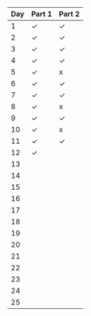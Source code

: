 | Day  | Part 1  | Part 2  |
|------|---------|---------|
| 1    |   ✓     |   ✓     |
| 2    |   ✓     |   ✓     |
| 3    |   ✓     |   ✓     |
| 4    |   ✓     |   ✓     |
| 5    |   ✓     |   x     |
| 6    |   ✓     |   ✓     |
| 7    |   ✓     |   ✓     |
| 8    |   ✓     |   x     |
| 9    |   ✓     |   ✓     |
| 10   |   ✓     |   x     |
| 11   |   ✓     |   ✓     |
| 12   |   ✓     |        |
| 13   |        |        |
| 14   |        |        |
| 15   |        |        |
| 16   |        |        |
| 17   |        |        |
| 18   |        |        |
| 19   |        |        |
| 20   |        |        |
| 21   |        |        |
| 22   |        |        |
| 23   |        |        |
| 24   |        |        |
| 25   |        |        |